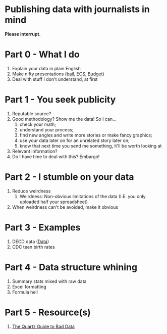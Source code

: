 # Publishing data with journalists in mind

**Please interrupt.**

# Part 0 - What I do
1. Explain your data in plain English
2. Make nifty presentations ([bail](https://jakekara.github.io/pretrial-slider/), [ECS](http://projects.ctmirror.org/content/trend/2016/10/excess_cost/), [Budget](https://jakekara.github.io/budget_petri/))
3. Deal with stuff I don't understand, at first

# Part 1 - You seek publicity
1. Reputable source?
2. Good methodology? Show me the data! So I can...
   1. check your math;
   2. understand your process;
   3. find  new angles and write more stories or make fancy graphics;
   4. use your data later on for an unrelated story later on;
   5. know that next time you send me something, it'll be worth looking at
3. Relevant information?
4. Do I have time to deal with this? Embargo!

# Part 2 - I stumble on your data
1. Reduce weirdness
   1. Weirdness: Non-obvious limitations of the data (I.E. you only uploaded half your spreadsheet)
2. When weirdness can't be avoided, make it obvious

# Part 3 - Examples
1. DECD data ([Data](https://data.ct.gov/Business/Small-Business-Express-Tabulated-Data/565g-b4i4))
2. CDC teen birth rates 

# Part 4 - Data structure whining
1. Summary stats mixed with raw data
2. Excel formatting
3. Formula hell

# Part 5 - Resource(s)
1. [The Quartz Guide to Bad Data](https://github.com/Quartz/bad-data-guide/blob/master/README.md#rows-or-values-are-duplicated)